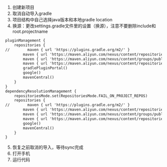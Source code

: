 1. 创建新项目
2. 取消自动导入gradle
3. 项目结构中自己选择java版本和本地gradle location
4. 换源：更改settings.gradle文件里的设置（换源），注意不要删除include和root.projectname
```xml
pluginManagement {
    repositories {
//        maven { url 'https://plugins.gradle.org/m2/' }
        maven { url 'https://maven.aliyun.com/nexus/content/repositories/google' }
        maven { url 'https://maven.aliyun.com/nexus/content/groups/public' }
        maven { url 'https://maven.aliyun.com/nexus/content/repositories/jcenter'}
        gradlePluginPortal()
        google()
        mavenCentral()
    }
}
dependencyResolutionManagement {
    repositoriesMode.set(RepositoriesMode.FAIL_ON_PROJECT_REPOS)
    repositories {
//        maven { url 'https://plugins.gradle.org/m2/' }
        maven { url 'https://maven.aliyun.com/nexus/content/repositories/google' }
        maven { url 'https://maven.aliyun.com/nexus/content/groups/public' }
        maven { url 'https://maven.aliyun.com/nexus/content/repositories/jcenter'}
        google()
        mavenCentral()
    }
}
```
5. 恢复之前取消的导入，等待sync完成
6. 打开手机
7. 运行代码
